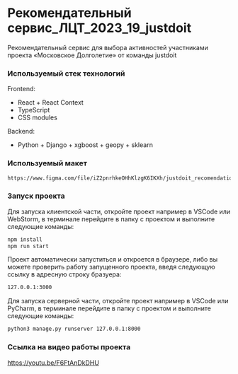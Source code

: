 # Рекомендательный сервис_ЛЦТ_2023_19_justdoit

Рекомендательный сервис для выбора активностей участниками проекта «Московское Долголетие» от команды justdoit

### Используемый стек технологий

Frontend:
* React + React Context
* TypeScript
* CSS modules


Backend:
* Python + Django + xgboost + geopy + sklearn

### Используемый макет

```sh
https://www.figma.com/file/iZ2pnrhkeOHhKlzgK6IKXh/justdoit_recomendation_project?type=design&t=8vzg8RIjLA2ixeiI-0
```

### Запуск проекта

Для запуска клиентской части, откройте проект например в VSCode или WebStorm, в терминале перейдите в папку с проектом и выполните следующие команды:

```sh
npm install
npm run start
```

Проект автоматически запуститься и откроется в браузере, либо вы можете проверить работу запущенного проекта, введя
следующую ссылку в адресную строку бразуера:

```sh
127.0.0.1:3000
```

Для запуска серверной части, откройте проект например в VSCode или PyCharm, в терминале перейдите в папку с проектом и выполните следующие команды:

```sh
python3 manage.py runserver 127.0.0.1:8000
```

### Ссылка на видео работы проекта
https://youtu.be/F6FtAnDkDHU


